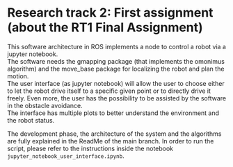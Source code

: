 # Research track 2: First assignment (about the RT1 Final Assignment)
This software architecture in ROS implements a node to control a robot via a jupyter notebook.  
The software needs the gmapping package (that implements the omonimus algorithm) and the move_base package for localizing the robot and plan the motion.  
The user interface (as jupyter notebook) will allow the user to choose either to let the robot drive itself to a specific given point or to directly drive it freely. Even more, the user has the possibility to be assisted by the software in the obstacle avoidance.  
The interface has multiple plots to better understand the environment and the robot status.

The development phase, the architecture of the system and the algorithms are fully explained in the ReadMe of the main branch. 
In order to run the script, please refer to the instructions inside the notebook `jupyter_notebook_user_interface.ipynb`.
